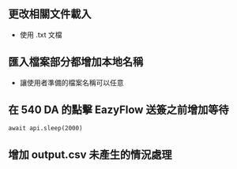 ## **更改相關文件載入**

- 使用 .txt 文檔

## **匯入檔案部分都增加本地名稱**

- 讓使用者準備的檔案名稱可以任意

## **在 540 DA 的點擊 EazyFlow 送簽之前增加等待**

`await api.sleep(2000)`

## **增加 output.csv 未產生的情況處理**
